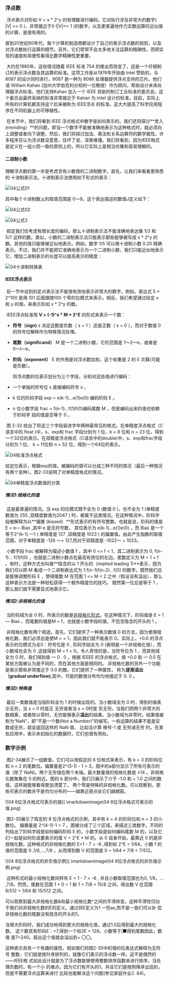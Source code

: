 ### 浮点数

​		浮点表示对形如  V = x * 2^y 的有理数进行编码。它对执行涉及非常大的数字( |V| >> 0 )、非常接近于0 (|V|<< 1 )的数字，以及更普遍地作力实数运算的近似值的计算，是很有用的。

​		直到20世纪80年代，每个计算机制造商都设计了自己的表示浮点数的规则，以及对浮点数执行运算的细节。另外，它们常常不会太多地关注运算的精确性，而把实现的速度和简便性看得比数字精确性更重要。

​		大约在1985年，这些情况随着 IEEE 标准 754 的推出而改变了，这是一个仔细制订的表示浮点数及其运算的标准。这项工作是从1976年开始由 Intel 赞助的，与 8087 的设计同时进行，8087 是一种为 8086 处理器提供浮点支持的芯片。他们请 William Kahan (加州大学伯克利分校的一位教授）作为顾问，帮助设计未来处理器浮点标准。他们支持Kahan 加入一个 IEEE 资助的制订工业标准的委员会。这个委员会最终采纳的标准非常接近于  Kahan 为 Intel 设计的标准。目前，实际上所有的计算机都支持这个后来被称为 IEEE浮点 的标准。这大大提高了科学应用程序在不同机器上的可移植性。

​		在本节中，我们将看到 IEEE 浮点格式中数字是如何表示的。我们还将探讨**舍入 (rmmding）**的问题，即当一个数字不能被准确地表示为这种格式时，就必须向上调整或者向下调整。然后，我们将探讨加法、乘法和关系运算符的数学属性。许多程序员认为浮点数没意思，往坏了说，深奥难懂。我们将看到，因为IEEE格式是定义在一组小而一致的原则上的，所以它实际上是相当优雅和容易理解的。

#### 二进制小数

​		理解浮点数的第一步是考虑含有小数值的二进制数字。首先，让我们来看看更熟悉的 十进制表示法。十进制表示法使用如下形式的表示：

![04公式01](.\markdownimage\04公式1.png)

其中每个十进制数乂的取值范围是 0〜9。这个表达描述的数值J定义如下：

![04公式02](.\markdownimage\04公式2.png)

![04公式3](.\markdownimage\04公式3.png)

​		假定我们仅考虑有限长度的编码，那么十进制表示法不能准确地表达像 1/3 和 5/7 这样的数。类似，小数的二进制表示法只能表示那些能够被写成 x * 2^y 的数。其他的值只能够被近似地表示。例如，数字 1/5 可以用十进制小数 0.20 精确表示。不过，我们并不能把它准确地表示为一个二进制小数，我们只能近似地表示它，增加二进制表示的长度可以提高表示的精度：

![04十进制转换表](.\markdownimage\04十进制转换表.png)

#### IEEE浮点表示

​		前一节中谈到的定点表示法不能很有效地表示非常大的数字。例如，表达式 5 * 2^100 是用 101 后面跟随100 个零的位模式来表示。相反，我们希望通过给定 x 和 y 的值，来表示形如 x * 2^y 的数。

​		IEEE浮点标准用 **V = (-1)^s * M * 2^E** 的形式来表示一个数：

- **符号（sign)**    s 决定这数是负数（ s = 1 ）还是正数（ s = 0 ），而对于数值 0 的符号位解释作为特殊情况处理。

- **尾数（significand）** M 是一个二进制小数，它的范围是 1〜2—e，或者是 0〜l—e。 

- **阶码（exponent）**    E 的作用是对浮点数加权，这个权重是 2 的 E 次幂(可能是负数）。

  将浮点数的位表示划分为三个字段，分别对这些值进行编码：

- 一个单独的符号位 s 直接编码符号 s 。

- k 位的阶码字段 exp = e(k-1)...e(1)e(0) 编码阶码 E 。

- n 位小数字段 frac = f(n-1)...f(1)f(0)编码尾数 M ，但是编码出来的值也依赖于阶码字 段的值是否等于 0 。

​		图 2-32 给出了将这三个字段装进字中两种最常见的格式。在单精度浮点格式（C语言中的 float )中，s、exp和 frac 字段分别为 1 位、k = 8 位和 n = 23 位，得到一个32位的表示。在双精度浮点格式（C语言中的double)中，s、exp和frac字段分别为 1 位、 k = 11位和 n = 52 位，得到一个64位的表示。

![04标准浮点格式](.\markdownimage\04标准浮点格式.png)

​		给定位表示，根据exp的值，被编码的值可以分成三种不同的情况（最后一种情况有两个变种）。图2-33说明了对单精度格式的情况。

![04单精度浮点数值的分类](.\markdownimage\04单精度浮点数值的分类.png)

##### 情况1:规格化的值

​		这是最普遍的情况。当 exp 的位模式既不全为 0 (数值 0 )，也不全为 1 (单精度数值为 255 ,双精度数值为2047 ) 时，都属于这类情况。在这种情况中，阶码字段被解释为以**偏置 (biased）**形式表示的有符号整数。也就是说，阶码的值是	E = e— Bias ,其中 e 是无符号数， 其位表示为 e(k-1)...e(1)e(0) ，而 Bias 是一个等于2^(k-1) —1 ( 单精度是 127 ,双精度是 1023 ) 的偏置值。由此产生指数的取值范围，对于单精度是 -126 〜+ 127,而对于双精度是  -1022〜 + 1023。

​		小数字段 frac 被解释为描述小数值 f ，其中 0 <= f < 1，其二进制表示为 0, f(n-1)… f(1)f(0) ，也就是二进制小数点在最高有效位的左边。尾数定义为 M = 1 + f 。有时，这种方式也叫做**隐含的以 1 开头的（implied leading 1)**表示，因为我们可以把 M 看成一个二进制表达式为 1.f(n-1)f(n-2)...f(0) 的数字。既然我们总是能够调整阶码 E ，使得尾数 M 在范围 1 <= M < 2 之中（假设没有溢出），那么这种表示方法是一种轻松获得一个额外精度位的技巧。 既然第一位总是等于 1 ，那么我们就不需要显式地表示它。

##### 情况2:非规格化的值

​		当阶码域为全 0 时，所表示的数是<u>非规格化形式</u>。在这种情况下，阶码值是 E = 1— Bias ，而尾数的值是M = f，也就是小数字段的值，不包含隐含的开头的 1 。

​		非规格化数有两个用途。首先，它们提供了一种表示数值 0 的方法，因为使用规格化数，我们必须总是使M > = 1，因此我们就不能表示 0。实际上，+0.0 的浮点表示的位模式为全0：符号位是 0 , 阶码字段全为 0 (表明是一个非规格化值），而小数域也全为 0 ,这就得到 M = f = 0。令人奇怪的是，当符号位为 1 ，而其他域全为 0 时，我们得到值 一 0 . 0 。根据 IEEEE 的浮点格式，值 +0.0 和 一 0.0 在某些方面被认为是不同的，而在其他方面是相同的。
​		非规格化数的另外一个功能是表示那些非常接近于 0.0 的数。它们提供了一种属性， 称为**逐渐溢出（gradual underflow)**,其中，可能的数值分布均匀地接近于 0. 0 。

##### 情况3:特殊值

​		最后一类数值是当指阶码全为 1 的时候出现的。当小数域全为 0 时，得到的值表示无穷，当 s = 0 时是正 无穷或者当 s = 0时是 负无穷。当我们把两个非常大的数相乘，或者除以零时，无穷能够表示**溢出**的结果。当小数域为非零时，结果值被称为“NaN”，即“不是一个数(Not a Number)”的缩写。一些运算的结果不能是实数或无穷，就会返回这样的 NaN 值， 比如当计算 根号-1  或 无穷减无穷 时。在某些应用中，表示未初始化的数据时，它们也很有用处。



### 数字示例

​		图2-34展示了一组数值，它们可以用假定的 6 位格式来表示，有 k = 3 的阶码位和 n = 2 的尾数位。偏置量是2^(3-1) - 1 = 3。图中的a部分显示了所有可表示的值（除了 NaN)。两个无穷值在两个末端。最大数量值的规格化数是 ±14 。非规格化数聚集在 0 的附近。图的 b 部分中，我们只展示了介于 -1.0 和 + 1.0 之间的数值，这样就能够看得更加清楚了。 两个零是特殊的非规格化数。可以观察到，那些可表示的数并不是均匀分布的——越靠近原点处它们越稠密。

![04 6位浮点格式可表示的值](.\markdownimage\04 6位浮点格式可表示的值.png)

​		图2-35展示了假定的 8 位浮点格式的示例，其中有 k = 4 的阶码位和 n = 3 的小数位。 偏置量是 2^(4-1)-1 = 7 。图被分成了三个区域，来描述三类数字。不同的列给出了阶码字段是如何编码阶码 E 的，小数字段是如何编码尾数 M 的，以及它们一起是如何形成要表示的值 V = 2^E * M 的。从 0 自身开始，最靠近 0 的是非规格化数。这种格式的非规格化数的 E=1 - 7 = -6 ,得到权 2^E = 1/64。小数 f 的值的范围是 0 ,1/8,...,7/8 ，从而得到数 V 的范围是 0 ~ 1/64 * 7/8 = 7/512。

![04 8位浮点格式的非负值示例](.\markdownimage\04 8位浮点格式的非负值示例.png)

​		这种形式的最小规格化数同样有 E = 1 - 7 =  -6 , 并且小数取值范围也为0, 1/8，… ,7/8。然而，尾数在范围 1 + 0 = 1 和 1 + 7/8 = 15/8 之间，得出数 V 在范围 8/512 = 1/64 和 15/512 之间。

​		可以观察到最大非规格化数&和最小规格化数^之间的平滑转变。这种平滑性归功于我们对非规格化数的E的定义。通过将E定义为1 一伤as,而不是一我们可以补 偿非规格化数的尾数没有隐含的开头的1。

​		当增大阶码时，我们成功地得到更大的规格化值，通过1.0后得到最大的规格化数。 这个数具有阶码£：=7,得到一个权2E = 128。小数等于|■得到尾数因此，数值 是7=240。超出这个值就会溢出到+ 〇〇。

​		这种表示具有一个有趣的属性，假如我们将图2-35中的值的位表达式解释为无符号 整数，它们就是按升序排列的，就像它们表示的浮点数一样。这不是偶然的——IEEE格 式如此设计就是为了浮点数能够使用整数排序函数来进行排序。当处理负数时，有一个小 的难点，因为它们有开头的1，并且它们是按照降序出现的，但是不需要浮点运算来进行 比较也能解决这个问题(参见家庭作业2. 84)。